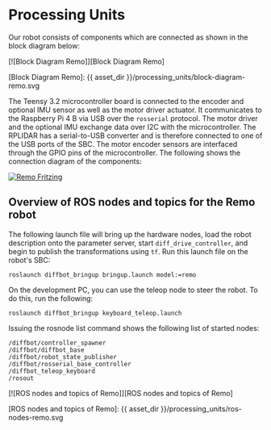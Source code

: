 # Processing Units

Our robot consists of components which are connected as shown in the block diagram below:

[![Block Diagram Remo]][Block Diagram Remo]

  [Block Diagram Remo]: {{ asset_dir }}/processing_units/block-diagram-remo.svg

The Teensy 3.2 microcontroller board is connected to the encoder and optional IMU
sensor as well as the motor driver actuator. It communicates to the Raspberry Pi 4 B via
USB over the `rosserial` protocol. The motor driver and the optional IMU exchange
data over I2C with the microcontroller. The RPLIDAR has a serial-to-USB converter and
is therefore connected to one of the USB ports of the SBC. The motor encoder sensors
are interfaced through the GPIO pins of the microcontroller. The following shows the
connection diagram of the components:


[![Remo Fritzing]][Remo Fritzing]

  [Remo Fritzing]: /fritzing/remo_architecture.svg


## Overview of ROS nodes and topics for the Remo robot

The following launch file will bring up the hardware nodes, load the robot description
onto the parameter server, start `diff_drive_controller`, and begin to publish the
transformations using `tf`. Run this launch file on the robot's SBC:

```console
roslaunch diffbot_bringup bringup.launch model:=remo
```

On the development PC, you can use the teleop node to steer the robot. To do this, run
the following:

```console
roslaunch diffbot_bringup keyboard_teleop.launch
```

Issuing the rosnode list command shows the following list of started nodes:

```console
/diffbot/controller_spawner
/diffbot/diffbot_base
/diffbot/robot_state_publisher
/diffbot/rosserial_base_controller
/diffbot_teleop_keyboard
/rosout
```

[![ROS nodes and topics of Remo]][ROS nodes and topics of Remo]

  [ROS nodes and topics of Remo]: {{ asset_dir }}/processing_units/ros-nodes-remo.svg